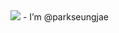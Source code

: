 
<img src="https://img.shields.io/badge/Android-3DDC84?style=flat-square&logo=Android&logoColor=white"/>
- I’m @parkseungjae
<!---
parkseungjae/parkseungjae is a ✨ special ✨ repository because its `README.md` (this file) appears on your GitHub profile.
You can click the Preview link to take a look at your changes.
--->
<!-- Table -->

